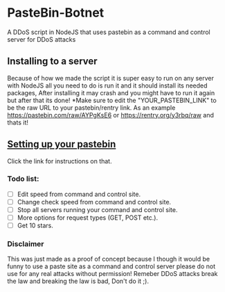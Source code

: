 # PasteBin-Botnet
A DDoS script in NodeJS that uses pastebin as a command and control server for DDoS attacks

## Installing to a server
Because of how we made the script it is super easy to run on any server with NodeJS all you need to do is run it and it should install its needed packages, After installing it may crash and you might have to run it again but after that its done! *Make sure to edit the "YOUR_PASTEBIN_LINK" to be the raw URL to your pastebin/rentry link. As an example https://pastebin.com/raw/AYPgKsE6 or https://rentry.org/y3rbq/raw and thats it!

## [Setting up your pastebin](https://github.com/OddDevelopment/PasteBin-Botnet/wiki/Setting-up-your-command-and-control-server-on-rentry)
Click the link for instructions on that.

### Todo list:
- [ ] Edit speed from command and control site.
- [ ] Change check speed from command and control site.
- [ ] Stop all servers running your command and control site.
- [ ] More options for request types (GET, POST etc.).
- [ ] Get 10 stars.

### Disclaimer
This was just made as a proof of concept because I though it would be funny to use a paste site as a command and control server please do not use for any real attacks without permission! Remeber DDoS attacks break the law and breaking the law is bad, Don't do it ;).
